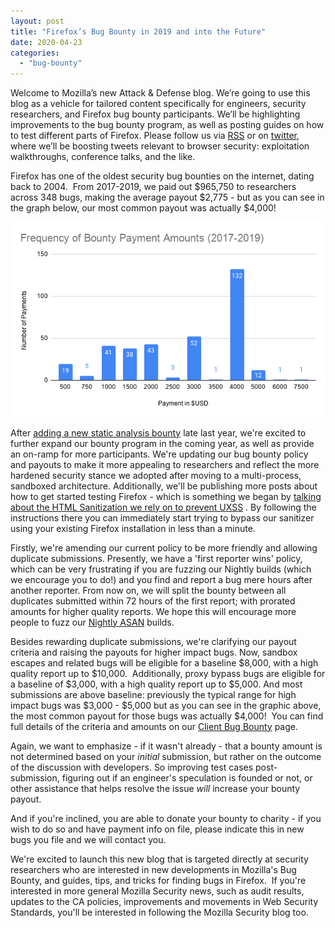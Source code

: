```yaml
---
layout: post
title: "Firefox’s Bug Bounty in 2019 and into the Future"
date: 2020-04-23
categories: 
  - "bug-bounty"
---
```


Welcome to Mozilla’s new Attack & Defense blog. We’re going to use this blog as a vehicle for tailored content specifically for engineers, security researchers, and Firefox bug bounty participants. We’ll be highlighting improvements to the bug bounty program, as well as posting guides on how to test different parts of Firefox. Please follow us via [RSS](https://blog.mozilla.org/attack-and-defense/comments/feed/) or on [twitter](https://twitter.com/attackndefense), where we’ll be boosting tweets relevant to browser security: exploitation walkthroughs, conference talks, and the like.

Firefox has one of the oldest security bug bounties on the internet, dating back to 2004.  From 2017-2019, we paid out $965,750 to researchers across 348 bugs, making the average payout $2,775 - but as you can see in the graph below, our most common payout was actually $4,000!

[![](/images/Frequency-of-Bounty-Payment-Amounts-2017-2019.png)](http://blog.mozilla.org/attack-and-defense/files/2020/03/Frequency-of-Bounty-Payment-Amounts-2017-2019.png)

After [adding a new static analysis bounty](https://blog.mozilla.org/attack-and-defense/2019/11/14/adding-codeql-and-clang-to-our-bug-bounty-program/) late last year, we're excited to further expand our bounty program in the coming year, as well as provide an on-ramp for more participants. We're updating our bug bounty policy and payouts to make it more appealing to researchers and reflect the more hardened security stance we adopted after moving to a multi-process, sandboxed architecture. Additionally, we'll be publishing more posts about how to get started testing Firefox - which is something we began by [talking about the HTML Sanitization we rely on to prevent UXSS](https://blog.mozilla.org/security/2019/12/02/help-test-firefoxs-built-in-html-sanitizer-to-protect-against-uxss-bugs/) . By following the instructions there you can immediately start trying to bypass our sanitizer using your existing Firefox installation in less than a minute.

Firstly, we're amending our current policy to be more friendly and allowing duplicate submissions. Presently, we have a 'first reporter wins' policy, which can be very frustrating if you are fuzzing our Nightly builds (which we encourage you to do!) and you find and report a bug mere hours after another reporter. From now on, we will split the bounty between all duplicates submitted within 72 hours of the first report; with prorated amounts for higher quality reports. We hope this will encourage more people to fuzz our [Nightly ASAN](https://firefox-source-docs.mozilla.org/tools/sanitizer/asan.html) builds.

Besides rewarding duplicate submissions, we're clarifying our payout criteria and raising the payouts for higher impact bugs. Now, sandbox escapes and related bugs will be eligible for a baseline $8,000, with a high quality report up to $10,000.  Additionally, proxy bypass bugs are eligible for a baseline of $3,000, with a high quality report up to $5,000. And most submissions are above baseline: previously the typical range for high impact bugs was $3,000 - $5,000 but as you can see in the graphic above, the most common payout for those bugs was actually $4,000!  You can find full details of the criteria and amounts on our [Client Bug Bounty](https://www.mozilla.org/en-US/security/client-bug-bounty/) page.

Again, we want to emphasize - if it wasn't already - that a bounty amount is not determined based on your _initial_ submission, but rather on the outcome of the discussion with developers. So improving test cases post-submission, figuring out if an engineer's speculation is founded or not, or other assistance that helps resolve the issue _will_ increase your bounty payout.

And if you're inclined, you are able to donate your bounty to charity - if you wish to do so and have payment info on file, please indicate this in new bugs you file and we will contact you.

We're excited to launch this new blog that is targeted directly at security researchers who are interested in new developments in Mozilla's Bug Bounty, and guides, tips, and tricks for finding bugs in Firefox.  If you're interested in more general Mozilla Security news, such as audit results, updates to the CA policies, improvements and movements in Web Security Standards, you'll be interested in following the Mozilla Security blog too.

